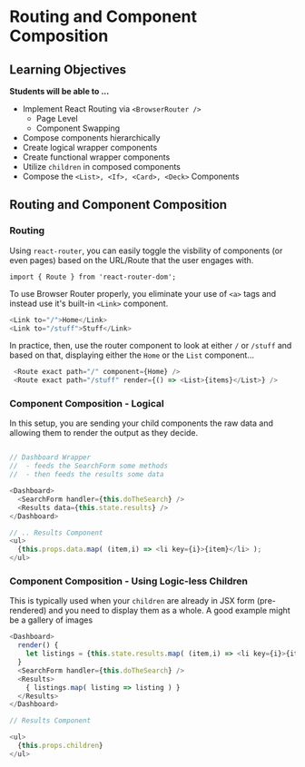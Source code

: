 # Routing and Component Composition

## Learning Objectives

**Students will be able to ...**

* Implement React Routing via `<BrowserRouter />`
  * Page Level
  * Component Swapping
* Compose components hierarchically
* Create logical wrapper components
* Create functional wrapper components
* Utilize `children` in composed components
* Compose the `<List>, <If>, <Card>, <Deck>` Components

## Routing and Component Composition

### Routing

Using `react-router`, you can easily toggle the visbility of components (or even pages) based on the URL/Route that the user engages with.

`import { Route } from 'react-router-dom';`

To use Browser Router properly, you eliminate your use of `<a>` tags and instead use it's built-in `<Link>` component.

```javascript
<Link to="/">Home</Link>
<Link to="/stuff">Stuff</Link>
```

In practice, then, use the router component to look at either `/` or `/stuff` and based on that, displaying either the `Home` or the `List` component...

```javascript
 <Route exact path="/" component={Home} />
 <Route exact path="/stuff" render={() => <List>{items}</List>} />
```

### Component Composition - Logical

In this setup, you are sending your child components the raw data and allowing them to render the output as they decide.

```javascript

// Dashboard Wrapper
//  - feeds the SearchForm some methods
//  - then feeds the results some data

<Dashboard>
  <SearchForm handler={this.doTheSearch} />
  <Results data={this.state.results} />
</Dashboard>

// .. Results Component
<ul>
  {this.props.data.map( (item,i) => <li key={i}>{item}</li> );
</ul>

```

### Component Composition - Using Logic-less Children

This is typically used when your `children` are already in JSX form (pre-rendered) and you need to display them as a whole.  A good example might be a gallery of images

```javascript
<Dashboard>
  render() {
    let listings = {this.state.results.map( (item,i) => <li key={i}>{item}</li> );
  }
  <SearchForm handler={this.doTheSearch} />
  <Results>
    { listings.map( listing => listing ) }
  </Results>
</Dashboard>

// Results Component

<ul>
  {this.props.children}
</ul>

```
